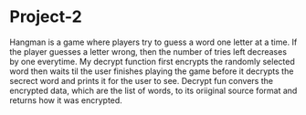 # Project-2

Hangman is a game where players try to guess a word one letter at a time. If the player guesses a letter wrong, then the number of tries left decreases by one everytime. My decrypt function first encrypts the randomly selected word then waits til the user finishes playing the game before it decrypts the secrect word and prints it for the user to see. Decrypt fun convers the encrypted data, which are the list of words, to its oriiginal source format and returns how it was encrypted. 





